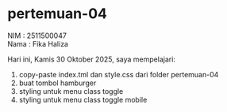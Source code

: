 # pertemuan-04

NIM : 2511500047<br>
Nama : Fika Haliza<br>

Hari ini, Kamis 30 Oktober 2025, saya mempelajari:
<ol>
  <li>copy-paste index.tml dan style.css dari folder pertemuan-04</li>
  <li>buat tombol hamburger</li>
  <li>styling untuk menu class toggle</li>
  <li>styling untuk menu class toggle mobile</li>

<ol>